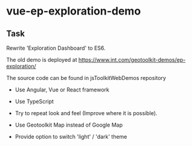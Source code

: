 # vue-ep-exploration-demo

## Task

Rewrite 'Exploration Dashboard' to ES6.

The old demo is deployed at https://www.int.com/geotoolkit-demos/ep-exploration/

The source code can be found in jsToolkitWebDemos repository

- Use Angular, Vue or React framework

- Use TypeScript

- Try to repeat look and feel (Improve where it is possible).

- Use Geotoolkit Map instead of Google Map

- Provide option to switch 'light' / 'dark' theme